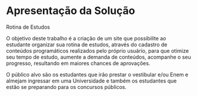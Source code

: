 # Apresentação da Solução

Rotina de Estudos

O objetivo deste trabalho é a criação de um site que possibilite ao estudante organizar sua rotina de estudos, através do cadastro de conteúdos programáticos realizados pelo próprio usuário, para que otimize seu tempo de estudo, aumente a demanda de conteúdos, acompanhe o seu progresso, resultando em maiores chances de aprovações.

O público alvo são os estudantes que irão prestar o vestibular e/ou Enem e almejam ingressar em uma Universidade e também os estudantes que estão se preparando para os concursos públicos.
